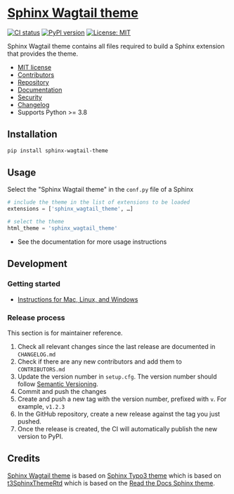 # [Sphinx Wagtail theme](https://sphinx-wagtail-theme.readthedocs.io/)

[![CI status](https://github.com/wagtail/sphinx_wagtail_theme/workflows/CI/badge.svg)](https://github.com/wagtail/sphinx_wagtail_theme/actions?query=workflow%3ACI) [![PyPI version](https://badge.fury.io/py/sphinx-wagtail-theme.svg)](https://badge.fury.io/py/sphinx-wagtail-theme) [![License: MIT](https://img.shields.io/badge/License-MIT-yellow.svg)](https://opensource.org/licenses/MIT)

Sphinx Wagtail theme contains all files required to build a Sphinx extension that provides the theme.

-   [MIT license](https://github.com/wagtail/sphinx_wagtail_theme/blob/main/LICENSE)
-   [Contributors](https://github.com/wagtail/sphinx_wagtail_theme/blob/main/CONTRIBUTORS.md)
-   [Repository](https://github.com/wagtail/sphinx_wagtail_theme)
-   [Documentation](https://sphinx-wagtail-theme.readthedocs.io/en/latest/)
-   [Security](https://github.com/wagtail/sphinx_wagtail_theme/blob/main/SECURITY.md)
-   [Changelog](https://github.com/wagtail/sphinx_wagtail_theme/blob/main/CHANGELOG.md)
-   Supports Python >= 3.8

## Installation

```sh
pip install sphinx-wagtail-theme
```

## Usage

Select the "Sphinx Wagtail theme" in the `conf.py` file of a Sphinx

```python
# include the theme in the list of extensions to be loaded
extensions = ['sphinx_wagtail_theme', …]

# select the theme
html_theme = 'sphinx_wagtail_theme'
```

-   See the documentation for more usage instructions

## Development

### Getting started

-   [Instructions for Mac, Linux, and Windows](docs/development.rst)

### Release process

This section is for maintainer reference.

1. Check all relevant changes since the last release are documented in `CHANGELOG.md`
2. Check if there are any new contributors and add them to `CONTRIBUTORS.md`
3. Update the version number in `setup.cfg`. The version number should follow [Semantic Versioning](https://semver.org/).
4. Commit and push the changes
5. Create and push a new tag with the version number, prefixed with `v`. For example, `v1.2.3`
6. In the GitHub repository, create a new release against the tag you just pushed.
7. Once the release is created, the CI will automatically publish the new version to PyPI.

## Credits

[Sphinx Wagtail theme](https://github.com/wagtail/sphinx_wagtail_theme) is based on [Sphinx Typo3 theme](https://github.com/TYPO3-Documentation/sphinx_typo3_theme) which is based on [t3SphinxThemeRtd](https://github.com/typo3-documentation/t3SphinxThemeRtd) which is based on the [Read the Docs Sphinx theme](https://github.com/readthedocs/sphinx_rtd_theme).

